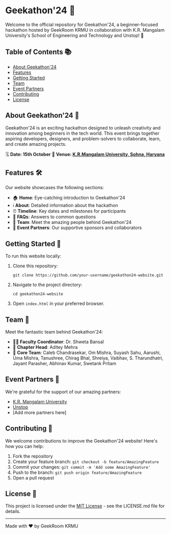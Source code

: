 # Geekathon'24 🚀

Welcome to the official repository for Geekathon'24, a beginner-focused hackathon hosted by GeekRoom KRMU in collaboration with K.R. Mangalam University's School of Engineering and Technology and Unstop! 🎉

## Table of Contents 📚

- [About Geekathon'24](#about-geekathon24-)
- [Features](#features-)
- [Getting Started](#getting-started-)
- [Team](#team-)
- [Event Partners](#event-partners-)
- [Contributing](#contributing-)
- [License](#license-)

## About Geekathon'24 🌟

Geekathon'24 is an exciting hackathon designed to unleash creativity and innovation among beginners in the tech world. This event brings together aspiring developers, designers, and problem-solvers to collaborate, learn, and create amazing projects.

🗓️ **Date: 15th October**
📍 **Venue: [K.R.Mangalam University, Sohna, Haryana]("https://maps.app.goo.gl/cM1WFsDM3D8FB9BS8")**

## Features 🛠️

Our website showcases the following sections:

- 🏠 **Home**: Eye-catching introduction to Geekathon'24
- ℹ️ **About**: Detailed information about the hackathon
- ⏰ **Timeline**: Key dates and milestones for participants
- 🙋 **FAQs**: Answers to common questions
- 👥 **Team**: Meet the amazing people behind Geekathon'24
- 🤝 **Event Partners**: Our supportive sponsors and collaborators

## Getting Started 🚀

To run this website locally:

1. Clone this repository:
   ```
   git clone https://github.com/your-username/geekathon24-website.git
   ```
2. Navigate to the project directory:
   ```
   cd geekathon24-website
   ```
3. Open `index.html` in your preferred browser.

## Team 👥

Meet the fantastic team behind Geekathon'24:

- 👨‍🏫 **Faculty Coordinator**: Dr. Shweta Bansal
- 👑 **Chapter Head**: Aditey Mehra
- 🌟 **Core Team**: Caleb Chandrasekar, Om Mishra, Suyash Sahu, Aarushi, Uma Mishra, Tanushree, Chirag Bhal, Shreiya, Vaibhav, S. Tharundhatri, Jayant Parasher, Abhinav Kumar, Swetank Pritam

## Event Partners 🤝

We're grateful for the support of our amazing partners:

- [K.R. Mangalam University](https://www.krmangalam.edu.in/)
- [Unstop](https://unstop.com/)
- [Add more partners here]

## Contributing 🤗

We welcome contributions to improve the Geekathon'24 website! Here's how you can help:

1. Fork the repository
2. Create your feature branch: `git checkout -b feature/AmazingFeature`
3. Commit your changes: `git commit -m 'Add some AmazingFeature'`
4. Push to the branch: `git push origin feature/AmazingFeature`
5. Open a pull request

## License 📄

This project is licensed under the [MIT License](LICENSE.md) - see the LICENSE.md file for details.

---

Made with ❤️ by GeekRoom KRMU

